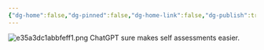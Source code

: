 ```yaml
---
{"dg-home":false,"dg-pinned":false,"dg-home-link":false,"dg-publish":true,"tags":["dgblip"],"disabled rules":["yaml-title","yaml-title-alias","file-name-heading"],"title":"philipp on mastodon @ 2023-03-16","created-date":"2023-03-16T09:25:40","id":110032240029322400,"updated-date":"2025-05-02T08:50:43","dg-path":"blips/110032240029322404.md","permalink":"/blips/110032240029322404/","dgPassFrontmatter":true}
---
```



![e35a3dc1abbfeff1.png](/img/user/attachments/e35a3dc1abbfeff1.png)
ChatGPT sure makes self assessments easier.



